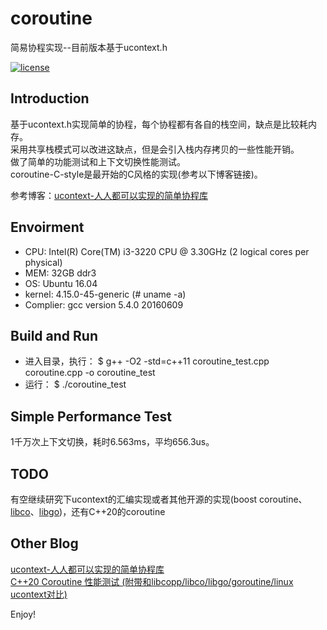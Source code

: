 # coroutine
简易协程实现--目前版本基于ucontext.h

[![license](https://img.shields.io/github/license/mashape/apistatus.svg)](https://opensource.org/licenses/MIT)

## Introduction 
基于ucontext.h实现简单的协程，每个协程都有各自的栈空间，缺点是比较耗内存。  
采用共享栈模式可以改进这缺点，但是会引入栈内存拷贝的一些性能开销。  
做了简单的功能测试和上下文切换性能测试。  
coroutine-C-style是最开始的C风格的实现(参考以下博客链接)。  

参考博客：[ucontext-人人都可以实现的简单协程库](https://blog.csdn.net/qq910894904/article/details/41911175)

## Envoirment  
* CPU: Intel(R) Core(TM) i3-3220 CPU @ 3.30GHz (2 logical cores per physical)
* MEM: 32GB ddr3
* OS: Ubuntu 16.04
* kernel: 4.15.0-45-generic (# uname -a)
* Complier: gcc version 5.4.0 20160609

## Build and Run
* 进入目录，执行：
  $ g++ -O2 -std=c++11 coroutine_test.cpp coroutine.cpp -o coroutine_test
* 运行：
  $ ./coroutine_test

## Simple Performance Test
1千万次上下文切换，耗时6.563ms，平均656.3us。

## TODO
有空继续研究下ucontext的汇编实现或者其他开源的实现(boost coroutine、[libco](https://github.com/Tencent/libco)、[libgo](https://github.com/yyzybb537/libgo))，还有C++20的coroutine

## Other Blog
[ucontext-人人都可以实现的简单协程库](https://blog.csdn.net/qq910894904/article/details/41911175)  
[C++20 Coroutine 性能测试 (附带和libcopp/libco/libgo/goroutine/linux ucontext对比)](https://owent.net/2019/1911.html)  


Enjoy!